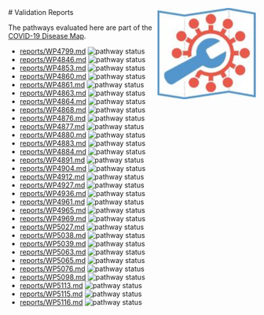 <img style="float: right; width: 200px" src="logo.png" />
# Validation Reports


The pathways evaluated here are part of the [COVID-19 Disease Map](https://www.embopress.org/doi/full/10.15252/msb.202110387).

* [reports/WP4799.md](reports/WP4799.md) <img alt="pathway status" src="https://img.shields.io/endpoint?url=https://new.wikipathways.org/SARS-CoV-2-WikiPathways/reports/WP4799.json">
* [reports/WP4846.md](reports/WP4846.md) <img alt="pathway status" src="https://img.shields.io/endpoint?url=https://new.wikipathways.org/SARS-CoV-2-WikiPathways/reports/WP4846.json">
* [reports/WP4853.md](reports/WP4853.md) <img alt="pathway status" src="https://img.shields.io/endpoint?url=https://new.wikipathways.org/SARS-CoV-2-WikiPathways/reports/WP4853.json">
* [reports/WP4860.md](reports/WP4860.md) <img alt="pathway status" src="https://img.shields.io/endpoint?url=https://new.wikipathways.org/SARS-CoV-2-WikiPathways/reports/WP4860.json">
* [reports/WP4861.md](reports/WP4861.md) <img alt="pathway status" src="https://img.shields.io/endpoint?url=https://new.wikipathways.org/SARS-CoV-2-WikiPathways/reports/WP4861.json">
* [reports/WP4863.md](reports/WP4863.md) <img alt="pathway status" src="https://img.shields.io/endpoint?url=https://new.wikipathways.org/SARS-CoV-2-WikiPathways/reports/WP4863.json">
* [reports/WP4864.md](reports/WP4864.md) <img alt="pathway status" src="https://img.shields.io/endpoint?url=https://new.wikipathways.org/SARS-CoV-2-WikiPathways/reports/WP4864.json">
* [reports/WP4868.md](reports/WP4868.md) <img alt="pathway status" src="https://img.shields.io/endpoint?url=https://new.wikipathways.org/SARS-CoV-2-WikiPathways/reports/WP4868.json">
* [reports/WP4876.md](reports/WP4876.md) <img alt="pathway status" src="https://img.shields.io/endpoint?url=https://new.wikipathways.org/SARS-CoV-2-WikiPathways/reports/WP4876.json">
* [reports/WP4877.md](reports/WP4877.md) <img alt="pathway status" src="https://img.shields.io/endpoint?url=https://new.wikipathways.org/SARS-CoV-2-WikiPathways/reports/WP4877.json">
* [reports/WP4880.md](reports/WP4880.md) <img alt="pathway status" src="https://img.shields.io/endpoint?url=https://new.wikipathways.org/SARS-CoV-2-WikiPathways/reports/WP4880.json">
* [reports/WP4883.md](reports/WP4883.md) <img alt="pathway status" src="https://img.shields.io/endpoint?url=https://new.wikipathways.org/SARS-CoV-2-WikiPathways/reports/WP4883.json">
* [reports/WP4884.md](reports/WP4884.md) <img alt="pathway status" src="https://img.shields.io/endpoint?url=https://new.wikipathways.org/SARS-CoV-2-WikiPathways/reports/WP4884.json">
* [reports/WP4891.md](reports/WP4891.md) <img alt="pathway status" src="https://img.shields.io/endpoint?url=https://new.wikipathways.org/SARS-CoV-2-WikiPathways/reports/WP4891.json">
* [reports/WP4904.md](reports/WP4904.md) <img alt="pathway status" src="https://img.shields.io/endpoint?url=https://new.wikipathways.org/SARS-CoV-2-WikiPathways/reports/WP4904.json">
* [reports/WP4912.md](reports/WP4912.md) <img alt="pathway status" src="https://img.shields.io/endpoint?url=https://new.wikipathways.org/SARS-CoV-2-WikiPathways/reports/WP4912.json">
* [reports/WP4927.md](reports/WP4927.md) <img alt="pathway status" src="https://img.shields.io/endpoint?url=https://new.wikipathways.org/SARS-CoV-2-WikiPathways/reports/WP4927.json">
* [reports/WP4936.md](reports/WP4936.md) <img alt="pathway status" src="https://img.shields.io/endpoint?url=https://new.wikipathways.org/SARS-CoV-2-WikiPathways/reports/WP4936.json">
* [reports/WP4961.md](reports/WP4961.md) <img alt="pathway status" src="https://img.shields.io/endpoint?url=https://new.wikipathways.org/SARS-CoV-2-WikiPathways/reports/WP4961.json">
* [reports/WP4965.md](reports/WP4965.md) <img alt="pathway status" src="https://img.shields.io/endpoint?url=https://new.wikipathways.org/SARS-CoV-2-WikiPathways/reports/WP4965.json">
* [reports/WP4969.md](reports/WP4969.md) <img alt="pathway status" src="https://img.shields.io/endpoint?url=https://new.wikipathways.org/SARS-CoV-2-WikiPathways/reports/WP4969.json">
* [reports/WP5027.md](reports/WP5027.md) <img alt="pathway status" src="https://img.shields.io/endpoint?url=https://new.wikipathways.org/SARS-CoV-2-WikiPathways/reports/WP5027.json">
* [reports/WP5038.md](reports/WP5038.md) <img alt="pathway status" src="https://img.shields.io/endpoint?url=https://new.wikipathways.org/SARS-CoV-2-WikiPathways/reports/WP5038.json">
* [reports/WP5039.md](reports/WP5039.md) <img alt="pathway status" src="https://img.shields.io/endpoint?url=https://new.wikipathways.org/SARS-CoV-2-WikiPathways/reports/WP5039.json">
* [reports/WP5063.md](reports/WP5063.md) <img alt="pathway status" src="https://img.shields.io/endpoint?url=https://new.wikipathways.org/SARS-CoV-2-WikiPathways/reports/WP5063.json">
* [reports/WP5065.md](reports/WP5065.md) <img alt="pathway status" src="https://img.shields.io/endpoint?url=https://new.wikipathways.org/SARS-CoV-2-WikiPathways/reports/WP5065.json">
* [reports/WP5076.md](reports/WP5076.md) <img alt="pathway status" src="https://img.shields.io/endpoint?url=https://new.wikipathways.org/SARS-CoV-2-WikiPathways/reports/WP5076.json">
* [reports/WP5098.md](reports/WP5098.md) <img alt="pathway status" src="https://img.shields.io/endpoint?url=https://new.wikipathways.org/SARS-CoV-2-WikiPathways/reports/WP5098.json">
* [reports/WP5113.md](reports/WP5113.md) <img alt="pathway status" src="https://img.shields.io/endpoint?url=https://new.wikipathways.org/SARS-CoV-2-WikiPathways/reports/WP5113.json">
* [reports/WP5115.md](reports/WP5115.md) <img alt="pathway status" src="https://img.shields.io/endpoint?url=https://new.wikipathways.org/SARS-CoV-2-WikiPathways/reports/WP5115.json">
* [reports/WP5116.md](reports/WP5116.md) <img alt="pathway status" src="https://img.shields.io/endpoint?url=https://new.wikipathways.org/SARS-CoV-2-WikiPathways/reports/WP5116.json">
